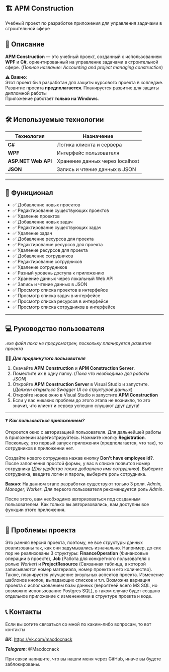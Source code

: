 ## 🏗️ APM Construction 

Учебный проект по разработке приложения для управления задачами в строительной сфере

## 📝 Описание

**APM Construction** — это учебный проект, созданный с использованием **WPF** и **C#**, ориентированный на управление задачами в строительной сфере. (*Полное название: Accounting and project managing construction*)

⚠️ **Важно**:  
Этот проект был разработан для защиты курсового проекта в колледже.
Развитие проекта **предполагается**. Планируется развитие для защиты дипломной работы  
Приложение работает **только на Windows**.

---

## 🛠 Используемые технологии

| Технология         | Назначение                      |
|--------------------|----------------------------------|
| **C#**             | Логика клиента и сервера         |
| **WPF**            | Интерфейс пользователя          |
| **ASP.NET Web API** | Хранение данных через localhost   |
| **JSON** | Запись и чтение данных в JSON |

---

## 🧩 Функционал

- ✅ Добавление новых проектов  
- ✅ Редактирование существующих проектов  
- ✅ Удаление проектов
- ✅ Добавление новых задач  
- ✅ Редактирование существующих задач  
- ✅ Удаление задач
- ✅ Добавление ресурсов для проекта
- ✅ Редактирование ресурсов для проекта
- ✅ Удаление ресурсов для проекта
- ✅ Добавление сотрудников
- ✅ Редактирование сотрудников
- ✅ Удаление сотрудников
- ✅ Разный уровень доступа к приложению
- ✅ Хранение данных через локальный Web API  
- ✅ Запись и чтение данных в JSON  
- ✅ Просмотр списка проектов в интерфейсе
- ✅ Просмотр списка задач в интерфейсе
- ✅ Просмотр списка ресурсов в интерфейсе
- ✅ Просмотр списка сотрудников в интерфейсе

---

## 💻 Руководство пользователя

*.exe файл пока не предусмотрен, поскольку планируется развитие проекта*

👨‍💻 ***Для продвинутого пользователя***

1. Скачайте **APM Construction** и **APM Construction Server**.
2. Поместите их в одну папку. (*Пока что необходимо для работы JSON*)
3. Откройте **APM Construction Server** в Visual Studio и запустите. (*Должен открыться Swagger UI со структурой данных*)
4. Откройте новое окно в Visual Studio и запустите **APM Construction**
5. Если у вас никаких проблем до этого этапа не возникло, то это значит, что клиент и сервер успешно слушают друг друга!

---

❓ ***Как пользоваться приложением?***

Откроется окно с авторизацией пользователя. Для дальнейшей работы в приложении зарегистрируйтесь. Нажмите кнопку **Registration**. Поскольку, это первый запуск приложения (предполагается, что так), то сотрудников в приложении нет. 

Создайте нового сотрудника нажав кнопку **Don't have employee id?**. После заполнения простой формы, у вас в списке появится номер сотрудника (*Для удобства также добавлено имя сотрудника*). Выберите сотрудника, введите логин и пароль, выберите роль сотрудника.

**Важно**: На данном этапе разработки существуют только 3 роли. *Admin, Manager, Worker*. Для первого пользователя рекомендуется роль *Admin*.

После этого, вам необходимо авторизоваться под созданным пользователем. Как только вы авторизовались, вам доступны все функции этого приложения.

---

## 🚧 Проблемы проекта

Это ранняя версия проекта, поэтому, не все структуры данных реализованы так, как они задумывались изначально. Например, до сих пор не реализованы 3 структуры: **FinanceOperation** (Финансовые операции в проекте), **Job** (Работа для конкретного пользователя с ролью *Worker*) и **ProjectResource** (Связанная таблица, в которой записываются номер материала, номер проекта и его количество). Также, планируется улучшение визульных аспектов проекта. Изменение шаблонов кнопок, выпадающих списков и т.п. Возможна вариация проекта с использованием базы данных (вероятней всего MS SQL, но возможно использование Postgres SQL), в таком случае будет создано отдельное приложение с изменениями в структуре проекта и коде.

## 📞 Контакты

Если вы хотите связаться со мной по каким-либо вопросам, то вот контакты

***ВК***: https://vk.com/macdocnack

***Telegram***: @Macdocnack

При связи напишите, что вы нашли меня через GitHub, иначе вы будете заблокированы.

